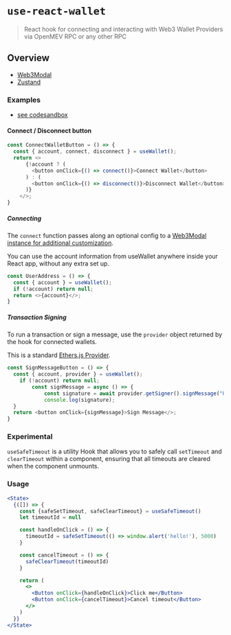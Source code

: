 # `use-react-wallet`

> React hook for connecting and interacting with Web3 Wallet Providers via OpenMEV RPC or any other RPC

## Overview

- [Web3Modal](https://github.com/Web3Modal/web3modal)
- [Zustand](https://github.com/pmndrs/zustand)

### Examples

- [see codesandbox](#)


#### Connect / Disconnect button

```ts
const ConnectWalletButton = () => {
  const { account, connect, disconnect } = useWallet();
  return <>
      {!account ? (
        <button onClick={() => connect()}>Connect Wallet</button>
      ) : (
        <button onClick={() => disconnect()}>Disconnect Wallet</button>
      )}
    </>;
}
```

##### Connecting

The `connect` function passes along an optional config to a [Web3Modal instance for additional customization](https://github.com/Web3Modal/web3modal#usage).

You can use the account information from useWallet anywhere inside your React app, without any extra set up.

```ts
const UserAddress = () => {
  const { account } = useWallet();
  if (!account) return null;
  return <>{account}</>;
}

```

##### Transaction Signing

To run a transaction or sign a message, use the `provider` object returned by the hook for connected wallets.

This is a standard [Ethers.js Provider](https://docs.ethers.io/v5/api/providers/provider/).

```ts
const SignMessageButton = () => {
  const { account, provider } = useWallet();
    if (!account) return null;
        const signMessage = async () => {
            const signature = await provider.getSigner().signMessage("Hello!");
            console.log(signature);
  }
  return <button onClick={signMessage}>Sign Message</>;
}
```

### Experimental

`useSafeTimeout` is a utility Hook that allows you to safely call `setTimeout` and `clearTimeout` within a component, ensuring that all timeouts are cleared when the component unmounts.


### Usage

```jsx live
<State>
  {([]) => {
    const {safeSetTimeout, safeClearTimeout} = useSafeTimeout()
    let timeoutId = null

    const handleOnClick = () => {
      timeoutId = safeSetTimeout(() => window.alert('hello!'), 5000)
    }

    const cancelTimeout = () => {
      safeClearTimeout(timeoutId)
    }

    return (
      <>
        <Button onClick={handleOnClick}>Click me</Button>
        <Button onClick={cancelTimeout}>Cancel timeout</Button>
      </>
    )
  }}
</State>
```
